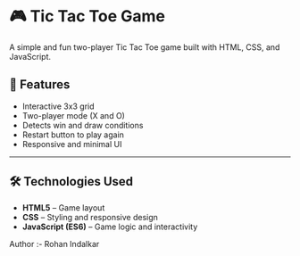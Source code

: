 # 🎮 Tic Tac Toe Game

A simple and fun two-player Tic Tac Toe game built with HTML, CSS, and JavaScript.


## 🧩 Features

- Interactive 3x3 grid
- Two-player mode (X and O)
- Detects win and draw conditions
- Restart button to play again
- Responsive and minimal UI

---

## 🛠️ Technologies Used

- **HTML5** – Game layout
- **CSS** – Styling and responsive design
- **JavaScript (ES6)** – Game logic and interactivity

Author :- Rohan Indalkar
